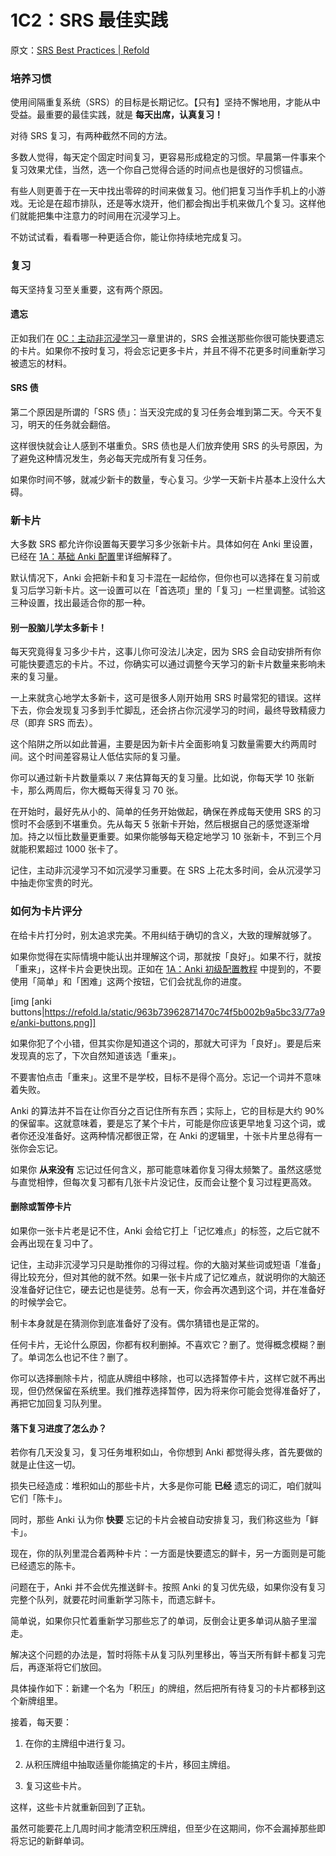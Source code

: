# 1C2：SRS 最佳实践

原文：[SRS Best Practices | Refold](https://refold.la/roadmap/stage-1/c/srs-best-practices)

### 培养习惯

使用间隔重复系统（SRS）的目标是长期记忆。【只有】坚持不懈地用，才能从中受益。最重要的最佳实践，就是 **每天出席，认真复习！** 

对待 SRS 复习，有两种截然不同的方法。

多数人觉得，每天定个固定时间复习，更容易形成稳定的习惯。早晨第一件事来个复习效果尤佳，当然，选一个你自己觉得合适的时间点也是很好的习惯锚点。

有些人则更善于在一天中找出零碎的时间来做复习。他们把复习当作手机上的小游戏。无论是在超市排队，还是等水烧开，他们都会掏出手机来做几个复习。这样他们就能把集中注意力的时间用在沉浸学习上。

不妨试试看，看看哪一种更适合你，能让你持续地完成复习。

### 复习

每天坚持复习至关重要，这有两个原因。

#### 遗忘

正如我们在 [0C：主动非沉浸学习](https://refold.la/roadmap/stage-0/c/active-study)一章里讲的，SRS 会推送那些你很可能快要遗忘的卡片。如果你不按时复习，将会忘记更多卡片，并且不得不花更多时间重新学习被遗忘的材料。

#### SRS 债

第二个原因是所谓的「SRS 债」：当天没完成的复习任务会堆到第二天。今天不复习，明天的任务就会翻倍。

这样很快就会让人感到不堪重负。SRS 债也是人们放弃使用 SRS 的头号原因，为了避免这种情况发生，务必每天完成所有复习任务。

如果你时间不够，就减少新卡的数量，专心复习。少学一天新卡片基本上没什么大碍。

### 新卡片

大多数 SRS 都允许你设置每天要学习多少张新卡片。具体如何在 Anki 里设置，已经在 [1A：基础 Anki 配置](https://refold.la/roadmap/stage-1/a/anki-setup)里详细解释了。

默认情况下，Anki 会把新卡和复习卡混在一起给你，但你也可以选择在复习前或复习后学习新卡片。这一设置可以在「首选项」里的「复习」一栏里调整。试验这三种设置，找出最适合你的那一种。

#### 别一股脑儿学太多新卡！

每天究竟得复习多少卡片，这事儿你可没法儿决定，因为 SRS 会自动安排所有你可能快要遗忘的卡片。不过，你确实可以通过调整今天学习的新卡片数量来影响未来的复习量。

一上来就贪心地学太多新卡，这可是很多人刚开始用 SRS 时最常犯的错误。这样下去，你会发现复习多到手忙脚乱，还会挤占你沉浸学习的时间，最终导致精疲力尽（即弃 SRS 而去）。

这个陷阱之所以如此普遍，主要是因为新卡片全面影响复习数量需要大约两周时间。这个时间差容易让人低估实际的复习量。

你可以通过新卡片数量乘以 7 来估算每天的复习量。比如说，你每天学 10 张新卡，那么两周后，你大概每天得复习 70 张。

在开始时，最好先从小的、简单的任务开始做起，确保在养成每天使用 SRS 的习惯时不会感到不堪重负。先从每天 5 张新卡开始，然后根据自己的感觉逐渐增加。持之以恒比数量更重要。如果你能够每天稳定地学习 10 张新卡，不到三个月就能积累超过 1000 张卡了。

记住，主动非沉浸学习不如沉浸学习重要。在 SRS 上花太多时间，会从沉浸学习中抽走你宝贵的时光。

### 如何为卡片评分

在给卡片打分时，别太追求完美。不用纠结于确切的含义，大致的理解就够了。

如果你觉得在实际情境中能认出并理解这个词，那就按「良好」。如果不行，就按「重来」，这样卡片会更快出现。正如在 [1A：Anki 初级配置教程](https://refold.la/roadmap/stage-1/a/anki-setup) 中提到的，不要使用「简单」和「困难」这两个按钮，它们会扰乱你的进度。

[img [anki buttons|https://refold.la/static/963b73962871470c74f5b002b9a5bc33/77a9e/anki-buttons.png]]

如果你犯了个小错，但其实你是知道这个词的，那就大可评为「良好」。要是后来发现真的忘了，下次自然知道该选「重来」。

不要害怕点击「重来」。这里不是学校，目标不是得个高分。忘记一个词并不意味着失败。

Anki 的算法并不旨在让你百分之百记住所有东西；实际上，它的目标是大约 90% 的保留率。这就意味着，要是忘了某个卡片，可能是你应该更早地复习这个词，或者你还没准备好。这两种情况都很正常，在 Anki 的逻辑里，十张卡片里总得有一张你会忘记。

如果你 **从来没有** 忘记过任何含义，那可能意味着你复习得太频繁了。虽然这感觉与直觉相悖，但每次复习都有几张卡片没记住，反而会让整个复习过程更高效。

#### 删除或暂停卡片

如果你一张卡片老是记不住，Anki 会给它打上「记忆难点」的标签，之后它就不会再出现在复习中了。

记住，主动非沉浸学习只是助推你的习得过程。你的大脑对某些词或短语「准备」得比较充分，但对其他的就不然。如果一张卡片成了记忆难点，就说明你的大脑还没准备好记住它，硬去记也是徒劳。总有一天，你会再次遇到这个词，并在准备好的时候学会它。

制卡本身就是在猜测你到底准备好了没有。偶尔猜错也是正常的。

任何卡片，无论什么原因，你都有权利删掉。不喜欢它？删了。觉得概念模糊？删了。单词怎么也记不住？删了。

你可以选择删除卡片，彻底从牌组中移除，也可以选择暂停卡片，这样它就不再出现，但仍然保留在系统里。我们推荐选择暂停，因为将来你可能会觉得准备好了，再把它加回复习队列里。

#### 落下复习进度了怎么办？

若你有几天没复习，复习任务堆积如山，令你想到 Anki 都觉得头疼，首先要做的就是止住这一切。

损失已经造成：堆积如山的那些卡片，大多是你可能 **已经** 遗忘的词汇，咱们就叫它们「陈卡」。

同时，那些 Anki 认为你 **快要** 忘记的卡片会被自动安排复习，我们称这些为「鲜卡」。

现在，你的队列里混合着两种卡片：一方面是快要遗忘的鲜卡，另一方面则是可能已经遗忘的陈卡。

问题在于，Anki 并不会优先推送鲜卡。按照 Anki 的复习优先级，如果你没有复习完整个队列，就要花时间重新学习陈卡，而遗忘鲜卡。

简单说，如果你只忙着重新学习那些忘了的单词，反倒会让更多单词从脑子里溜走。

解决这个问题的办法是，暂时将陈卡从复习队列里移出，等当天所有鲜卡都复习完后，再逐渐将它们放回。

具体操作如下：新建一个名为「积压」的牌组，然后把所有待复习的卡片都移到这个新牌组里。

接着，每天要：

1. 在你的主牌组中进行复习。

2. 从积压牌组中抽取适量你能搞定的卡片，移回主牌组。

3. 复习这些卡片。

这样，这些卡片就重新回到了正轨。

虽然可能要花上几周时间才能清空积压牌组，但至少在这期间，你不会漏掉那些即将忘记的新鲜单词。